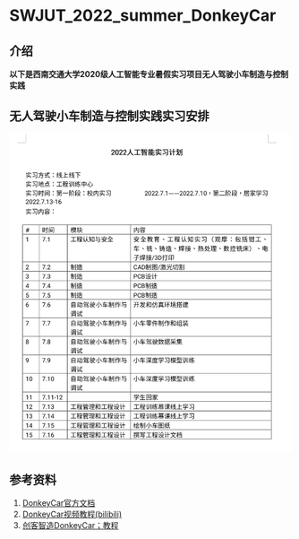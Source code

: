 # SWJUT_2022_summer_DonkeyCar

## 介绍

**以下是西南交通大学2020级人工智能专业暑假实习项目无人驾驶小车制造与控制实践**

## 无人驾驶小车制造与控制实践实习安排

![实习安排](README/%E5%AE%9E%E4%B9%A0%E5%AE%89%E6%8E%92.jpg)

## 参考资料

1. [DonkeyCar官方文档](https://docs.donkeycar.com/)
2. [DonkeyCar视频教程(bilibili)](https://www.bilibili.com/video/BV1Mk4y1y7bj)
3. [创客智造DonkeyCar；教程](https://www.ncnynl.com/category/DonkeyCar/)
